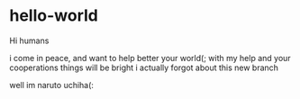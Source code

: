 # hello-world
Hi humans

i come in peace, and want to help better your world(;
with my help and your cooperations things will be bright
i actually forgot about this new branch


well im naruto uchiha(:
